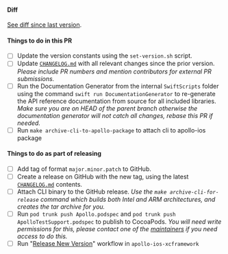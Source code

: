 #### Diff
<!-- _Change this to show the diff since the last version._ -->
[See diff since last version](https://github.com/apollographql/apollo-ios-dev/compare/${PREVIOUS_VERSION_TAG}...{$VERSION_BRANCH}). 

#### Things to do in this PR
- [ ] Update the version constants using the `set-version.sh` script.
- [ ] Update [`CHANGELOG.md`](https://github.com/apollographql/apollo-ios/blob/main/CHANGELOG.md) with all relevant changes since the prior version. _Please include PR numbers and mention contributors for external PR submissions._
- [ ] Run the Documentation Generator from the internal `SwiftScripts` folder using the command `swift run DocumentationGenerator` to re-generate the API reference documentation from source for all included libraries. _Make sure you are on HEAD of the parent branch otherwise the documentation generator will not catch all changes, rebase this PR if needed._
- [ ] Run `make archive-cli-to-apollo-package` to attach cli to apollo-ios package

#### Things to do as part of releasing
- [ ] Add tag of format `major.minor.patch` to GitHub.
- [ ] Create a release on GitHub with the new tag, using the latest [`CHANGELOG.md`](https://github.com/apollographql/apollo-ios/blob/main/CHANGELOG.md) contents.
- [ ] Attach CLI binary to the GitHub release. _Use the `make archive-cli-for-release` command which builds both Intel and ARM architectures, and creates the tar archive for you._
- [ ] Run `pod trunk push Apollo.podspec` and `pod trunk push ApolloTestSupport.podspec` to publish to CocoaPods. _You will need write permissions for this, please contact one of the [maintainers](https://github.com/apollographql/apollo-ios/blob/main/README.md#maintainers) if you need access to do this._
- [ ] Run "[Release New Version](https://github.com/apollographql/apollo-ios-xcframework/actions/workflows/release-new-version.yml)" workflow in `apollo-ios-xcframework`
